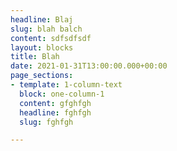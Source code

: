 ```yaml
---
headline: Blaj
slug: blah balch
content: sdfsdfsdf
layout: blocks
title: Blah
date: 2021-01-31T13:00:00.000+00:00
page_sections:
- template: 1-column-text
  block: one-column-1
  content: gfghfgh
  headline: fghfgh
  slug: fghfgh

---
```


